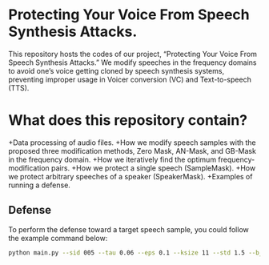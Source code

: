 # Protecting Your Voice From Speech Synthesis Attacks.

This repository hosts the codes of our project, “Protecting Your Voice From Speech Synthesis Attacks.” We modify speeches in the frequency domains to avoid one’s voice getting cloned by speech synthesis systems, preventing improper usage in Voicer conversion (VC)  and Text-to-speech (TTS).

# What does this repository contain?

+Data processing of audio files.
+How we modify speech samples with the proposed three modification methods, Zero Mask, AN-Mask, and GB-Mask in the frequency domain.
+How we iteratively find the optimum frequency-modification pairs.
+How we protect a single speech (SampleMask).
+How we protect arbitrary speeches of a speaker (SpeakerMask).
+Examples of running a defense.






## Defense

To perform the defense toward a target speech sample, you could follow the example command below:

```bash
python main.py --sid 005 --tau 0.06 --eps 0.1 --ksize 11 --std 1.5 --b_num 16
